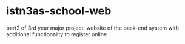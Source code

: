 # istn3as-school-web

part2 of 3rd year major project.
website of the back-end system with additional functionality to register online
